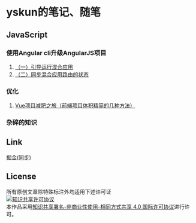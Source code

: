 # yskun的笔记、随笔

## JavaScript
### 使用Angular cli升级AngularJS项目
1. [（一）引导运行混合应用](使用Angular-cli升级AngularJS项目1/doc.md)
2. [（二）同步混合应用路由的状态](使用Angular-cli升级AngularJS项目2/doc.md)

### 优化
1. [Vue项目减肥之旅（前端项目体积精简的几种方法）](优化/优化你的项目.md)

### 杂碎的知识

## Link
[掘金(同步)](https://juejin.im/user/5c64c2276fb9a049fb442a2f)

## License
所有原创文章除特殊标注外均适用下述许可证  
[![知识共享许可协议](https://i.creativecommons.org/l/by-nc-sa/4.0/88x31.png)](http://creativecommons.org/licenses/by-nc-sa/4.0/)  
本作品采用[知识共享署名-非商业性使用-相同方式共享 4.0 国际许可协议](http://creativecommons.org/licenses/by-nc-sa/4.0/)进行许可。